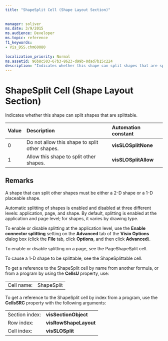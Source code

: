 ```yaml
---
title: "ShapeSplit Cell (Shape Layout Section)"
 
 
manager: soliver
ms.date: 3/9/2015
ms.audience: Developer
ms.topic: reference
f1_keywords:
- Vis_DSS.chm60080
 
localization_priority: Normal
ms.assetid: 96b8c503-67b3-8623-d99b-0dad7b15c224
description: "Indicates whether this shape can split shapes that are splittable."
---
```


# ShapeSplit Cell (Shape Layout Section)

Indicates whether this shape can split shapes that are splittable.
  
|**Value**|**Description**|**Automation constant**|
|:-----|:-----|:-----|
| 0  <br/> | Do not allow this shape to split other shapes.  <br/> |**visSLOSplitNone** <br/> |
| 1  <br/> | Allow this shape to split other shapes.  <br/> |**visSLOSplitAllow** <br/> |
   
## Remarks

A shape that can split other shapes must be either a 2-D shape or a 1-D placeable shape. 
  
Automatic splitting of shapes is enabled and disabled at three different levels: application, page, and shape. By default, splitting is enabled at the application and page level; for shapes, it varies by drawing type. 
  
To enable or disable splitting at the application level, use the **Enable connector splitting** setting on the **Advanced** tab of the **Visio Options** dialog box (click the **File** tab, click **Options**, and then click **Advanced**). 
  
To enable or disable splitting on a page, see the PageShapeSplit cell. 
  
To cause a 1-D shape to be splittable, see the ShapeSplittable cell.
  
To get a reference to the ShapeSplit cell by name from another formula, or from a program by using the **CellsU** property, use: 
  
|||
|:-----|:-----|
| Cell name:  <br/> | ShapeSplit  <br/> |
   
To get a reference to the ShapeSplit cell by index from a program, use the **CellsSRC** property with the following arguments: 
  
|||
|:-----|:-----|
| Section index:  <br/> |**visSectionObject** <br/> |
| Row index:  <br/> |**visRowShapeLayout** <br/> |
| Cell index:  <br/> |**visSLOSplit** <br/> |
   

